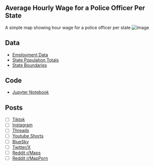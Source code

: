 ##  Average Hourly Wage for a Police Officer Per State
A simple map showing hour wage for a police officer per state
![Image](https://drive.google.com/uc?export=view&id=)

## Data
* [Employment Data](https://www.bls.gov/oes/current/oessrcst.htm)
* [State Population Totals](https://www.census.gov/data/tables/time-series/demo/popest/2020s-state-total.html)
* [State Boundaries](https://www.census.gov/geographies/mapping-files/time-series/geo/carto-boundary-file.html)

## Code
* [Jupyter Notebook](FormatData.ipynb)

## Posts
- [ ] [Tiktok]()
- [ ] [Instagram]()
- [ ] [Threads]()
- [ ] [Youtube Shorts]()
- [ ] [BlueSky]()
- [ ] [Twitter/X]()
- [ ] [Reddit r/Maps]()
- [ ] [Reddit r/MapPorn]()
